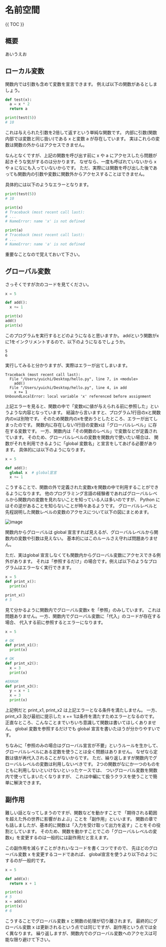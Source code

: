 # 名前空間

{{ TOC }}

## 概要

あいうえお

## ローカル変数

関数内では引数も含めて変数を宣言できます。
例えば以下の関数があるとしましょう。

```python
def test(x):
  a = x * 2
  return a

print(test(5))
# 10
```

これは与えられた引数を2倍して返すという単純な関数です。
内部に引数(関数内部では変数と同じ扱い)である x と変数 a が存在しています。
実はこれらの変数は関数の外からはアクセスできません。

なんとなくですが、上記の関数を呼び出す前に x や a にアクセスしたら問題が起きそうな気がするのは分かります。
なぜなら、一度も呼ばれていないから x や a になにも入っていないからです。
ただ、実際には関数を呼び出した後であっても関数内の引数や変数に関数外からアクセスすることはできません。

具体的には以下のようなエラーとなります。

```python
print(test(5))
# 10

print(x)
# Traceback (most recent call last):
# ...
# NameError: name 'x' is not defined

print(a)
# Traceback (most recent call last):
# ...
# NameError: name 'a' is not defined
```

重要なことなので覚えておいて下さい。

## グローバル変数

さっそくですが次のコードを見てください。

```python
x = 5

def add():
  x += 1

print(x)
add()
print(x)
```

このプログラムを実行するとどのようになると思いますか。
addという関数がxに1をインクリメントするので、以下のようになるでしょうか。

```
5
6
```

実行してみると分かりますが、実際はエラーが出てしまいます。

```
Traceback (most recent call last):
  File "/Users/yuichi/Desktop/hello.py", line 7, in <module>
    add()
  File "/Users/yuichi/Desktop/hello.py", line 4, in add
    x += 1
UnboundLocalError: local variable 'x' referenced before assignment
```

上記エラーを見ると、関数の中で「変数xに値が与えられる前に参照した」というような内容となっています。
結論から言いますと、プログラム1行目のxと関数内のxは別物です。
そのため関数内のxを使おうとしたところ、エラーが出てしまったのです。
関数内に存在しない1行目の変数xは「グローバルレベル」に存在する変数です。
一方、関数内は「その関数のレベル」で変数などが定義されています。
そのため、グローバルレベルの変数を関数内で使いたい場合は、
関数がそれを利用できるように「global 変数名」と宣言をしてあげる必要があります。
具体的には以下のようになります。

```python
x = 5

def add():
  global x  # global宣言
  x += 1
```

こうすることで、関数の外で定義された変数xを関数の中で利用することができるようになります。
他のプログラミング言語の経験者であればグローバルレベルから関数内の変数を見れないことを知っている人は多いのですが、
Python にはその逆があることを知らないことが時々あるようです。
グローバルレベルと先程説明した関数レベルの変数のアクセスについて以下の図にまとめます。

![image](./0045_image/02.png)

関数内からグローバルは global 宣言すれば見えるが、グローバルレベルから関数内の変数や引数は見えない。
基本的にはこのルールさえ守れば問題ありません。

ただ、実はglobal 宣言しなくても関数内からグローバル変数にアクセスできる例外があります。
それは「参照するだけ」の場合です。例えば以下のようなプログラムはエラーなく実行できます。

```python
x = 5
def print_x():
  print(x)

print_x()
# 5
```

見て分かるように関数内でグローバル変数x を「参照」のみしています。
これは問題ありません。一方、関数内でグローバル変数に「代入」のコードが存在する場合、
代入する前に参照するとエラーになります。

```python
x = 5

# OK
def print_x1():
  print(x)

# OK
def print_x2():
  x = 3
  print(x)

#ERROR
def print_x3():
  y = x + 1
  x = 3
  print(x)
```

上記例だと print_x1, print_x2 は上記エラーとなる条件を満たしません。
一方、print_x3 及び最初に提示した x += 1は条件を満たすためエラーとなるのです。
正直なところ、こんなことまでいちいち意識して関数は書いてほしくありません。
global 変数を参照するだけでも global 宣言を書いたほうが分かりやすいです。

ちなみに「参照のみの場合はグローバル宣言が不要」というルールを生かして、
グローバルレベルにある定数を使うことは全く問題はありません。
なぜなら定数は値が再代入されることがないからです。
ただ、繰り返しますが関数内でグローバルレベルの変数は利用しないべきです。
2つの関数がなにか一つのものをともに利用しないといけないといったケースでは、
ついグローバル変数を関数内で使ってしまいたくなりますが、
これは中編にて扱うクラスを使うことで簡単に解決できます。

## 副作用

難しい話となってしまうのですが、関数などを動かすことで
「期待される範囲を超えた外の世界に影響がおよぶ」ことを「副作用」といいます。
関数の章でも話しましたが、基本的に関数は「入力を受け取って出力を返す」ことをその役割としています。
そのため、関数を動かすことでこの「グローバルレベルの変数x」を変更するのは一般的には副作用だと言えます。

この副作用を減らすことがきれいなコードを書くコツですので、
先ほどのグローバル変数 x を変更するコードであれば、
global宣言を使うより以下のようにするのが一般的です。

```python
x = 5

def add(x):
  return x + 1

print(x)
# 5
x = add(x)
print(x)
# 6
```

こうすることでグローバル変数 x と関数の処理が切り離されます。
最終的にグローバル変数 x は更新されるという点では同じですが、副作用という点では全く異なります。
繰り返しますが、関数内でのグローバル変数へのアクセスは可能な限り避けて下さい。
